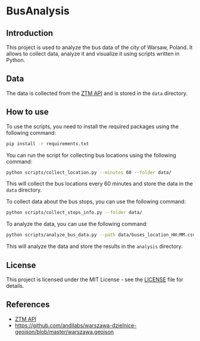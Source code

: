 # BusAnalysis
## Introduction
This project is used to analyze the bus data of the city of Warsaw, Poland.
It allows to collect data, analyze it and visualize it using scripts written in Python.
## Data
The data is collected from the [ZTM API](https://api.um.warszawa.pl/) and is stored in the `data` directory.
## How to use
To use the scripts, you need to install the required packages using the following command:
```bash
pip install -r requirements.txt
```
You can run the script for collecting bus locations using the following command:
```bash
python scripts/collect_location.py --minutes 60 --folder data/
```
This will collect the bus locations every 60 minutes and store the data in the `data` directory.

To collect data about the bus stops, you can use the following command:
```bash
python scripts/collect_stops_info.py --folder data/
```

To analyze the data, you can use the following command:
```bash
python scripts/analyze_bus_data.py --path data/buses_location_HH:MM.csv --output_folder analysis/
```
This will analyze the data and store the results in the `analysis` directory.

## License
This project is licensed under the MIT License - see the [LICENSE](LICENSE) file for details.

## References
- [ZTM API](https://api.um.warszawa.pl/)
- https://github.com/andilabs/warszawa-dzielnice-geojson/blob/master/warszawa.geojson

 

